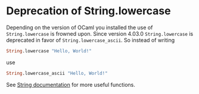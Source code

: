 # Deprecation of String.lowercase
Depending on the version of OCaml you installed the use of `String.lowercase` is
frowned upon. Since version 4.03.0 `String.lowercase` is deprecated in favor of
`String.lowercase_ascii`. So instead of writing 

```ocaml
String.lowercase "Hello, World!"
```

use

```ocaml
String.lowercase_ascii "Hello, World!"
```

See [String documentation](http://caml.inria.fr/pub/docs/manual-ocaml/libref/String.html) 
for more useful functions.
